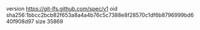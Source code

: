 version https://git-lfs.github.com/spec/v1
oid sha256:1bbcc2bcb82f653a8a4a4b76c5c7388e8f28570c1df6b8796999bd640f908d97
size 35869
